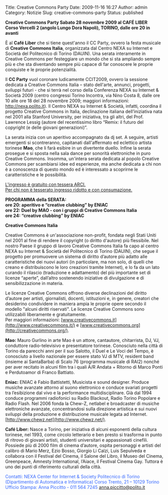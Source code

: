 Title: Creative Commons Party
Date: 2009-11-16 16:27
Author: admin
Category: Notizie
Slug: creative-commons-party
Status: published

**Creative Commons Party Sabato 28 novembre 2009 al CAFÉ LIBER  
Corso Vercelli 2 (angolo Lungo Dora Napoli), TORINO, dalle ore 20 in avanti**

È al **Café Liber** che si tiene quest'anno il CC Party, ovvero la festa musicale di **Creative Commons Italia**, organizzata dal Centro NEXA su Internet e Società del Politecnico di Torino (DAUIN). Una serata interamente in Creative Commons per festeggiare un mondo che si sta ampliando sempre più e che sta diventando sempre più capace di far conoscere le proprie conquiste e le proprie potenzialità.

Il **CC Party** vuol coronare ludicamente CCIT2009, ovvero la sessione dedicata a Creative Commons Italia – stato dell'arte, annunci, progetti, sviluppi futuri - che si terrà nel corso della Conferenza NEXA su Internet & Società 2009 (centro congressi Torino Incontra, via Nino Costa 8, dalle ore 10 alle ore 18 del 28 novembre 2009; maggiori informazioni: http://nexa.polito.it). Il Centro NEXA su Internet & Società, infatti, coordina il progetto Creative Commons in Italia, declinazione italiana dell’iniziativa nata nel 2001 alla Stanford University, per iniziativa, tra gli altri, del Prof. Lawrence Lessig (autore del recentissimo libro “Remix: il futuro del copyright (e delle giovani generazioni)”.

La serata inizia con un aperitivo accompagnato da dj set. A seguire, artisti emergenti si scontreranno, capitanati dall'affermato ed eclettico artista torinese **Mao**, che li farà esibire in un divertente duello. Infine la serata prosegue e si sposta nella sala dance per sonorità elettroniche in puro Creative Commons. Insomma, un'intera serata dedicata al popolo Creative Commons per scambiarsi idee ed esperienze, ma anche dedicata a chi non è a conoscenza di questo mondo ed è interessato a scoprirne le caratteristiche e le possibilità.

<span style="text-decoration: underline;">L'ingresso è gratuito con tessera ARCI.  
Per chi non è tesserato ingresso ridotto e con consumazione.</span>

**PROGRAMMA della SERATA:  
ore 20: aperitivo e “creative clubbing” by ENIAC  
ore 22: Duel by MAO - con i gruppi di Creative Commons Italia  
ore 24: “creative clubbing” by ENIAC**

**Creative Commons Italia**

Creative Commons è un'associazione non-profit, fondata negli Stati Uniti nel 2001 al fine di rendere il copyright (o diritto d'autore) più flessibile. Nel nostro Paese il gruppo di lavoro Creative Commons Italia fa capo al centro NEXA su Internet & Società del Politecnico di Torino (DAUIN), che segue il progetto per promuovere un sistema di diritto d’autore più adatto alle caratteristiche dei nuovi autori (in particolare, ma non solo, di quelli che creano e distribuiscono le loro creazioni tramite Internet), e lo fa da un lato curando il rilascio (traduzione e adattamento) del più importante set di licenze “aperte”, dall’altro sostenendo iniziative di divulgazione e di sensibilizzazione in materia.

Le licenze Creative Commons offrono diverse declinazioni del diritto d’autore per artisti, giornalisti, docenti, istituzioni e, in genere, creatori che desiderino condividere in maniera ampia le proprie opere secondo il modello "alcuni diritti riservati". Le licenze Creative Commons sono utilizzabili liberamente e gratuitamente.  
Per maggiori informazioni: [www.creativecommons.it](http://www.creativecommons.it/) e [www.creativecommons.org](http://creativecommons.org/).

**Mao:** Mauro Gurlino in arte Mao è un attore, cantautore, chitarrista, DJ, VJ, conduttore radio-televisivo e presentatore torinese. Conosciuto nella città di Torino da parecchi anni per il suo Salotto, il Duel e Le Voci del Tempo, è conosciuto a livello nazionale per essere stato VJ di MTV, resident band (insieme ai SantaBarba) di Scalo 76 (programma musicale di RAI2) nonché per aver recitato in alcuni film tra i quali A/R Andata + Ritorno di Marco Ponti e Perdutoamor di Franco Battiato.

**Eniac:** ENIAC è Fabio Battistetti, Musicista e sound designer. Produce musiche avanzate attorno al suono elettronico e conduce svariati progetti tra l’esibizione dal vivo e la performance multidisciplinare. Già dal 1994 conduce programmi radiofonici su Radio Blackout, Radio Torino Popolare e Radio Flash. Nel 2006 fonda la Chew-Z, netlabel e broadcaster di musiche elettroniche avanzate, concentrandosi sulla direzione artistica e sui nuovi sviluppi della produzione e distribuzione musicale legata ad Internet. [http://www.chewz.net](http://www.chewz.net/).

**Café Liber:** Nasce a Torino, per iniziativa di alcuni esponenti della cultura torinese, nel 1993, come circolo letterario e ben presto si trasforma in punto di ritrovo di giovani artisti, studenti universitari e appassionati cinefili. Possiede più di 2000 film di cinema d’autore, ospita personaggi e artisti del calibro di Mario Merz, Ezio Bosso, Giorgio Li Calzi, Luis Sepulveda e collabora con il Festival del Cinema, il Salone del Libro, il Museo del Cinema, Greenpeace, Amnesty International, l’Aiace, il Festival Cinema Gay. Tuttora è uno dei punti di riferimento culturali della città.

<span style="color: #3366ff;">Contatti: NEXA Center for Internet & Society Politecnico di Torino  
(Dipartimento di Automatica e Informatica) Corso Trento, 21 – 10129 Torino  
Ufficio Stampa: Anna Piccitto - 011 564 7245 anna.piccitto@polito.it</span>
